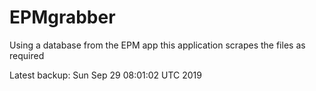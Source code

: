 # EPMgrabber
Using a database from the EPM app this application scrapes the files as required


Latest backup: Sun Sep 29 08:01:02 UTC 2019

